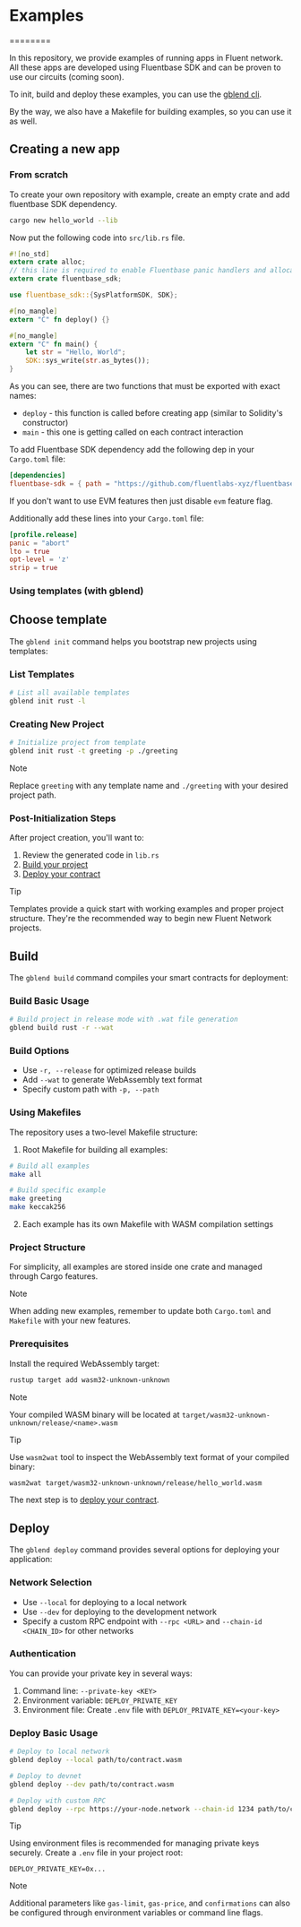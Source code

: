 # Examples

========

In this repository, we provide examples of running apps in Fluent network.
All these apps are developed using Fluentbase SDK and can be proven to use our circuits (coming soon).

To init, build and deploy these examples, you can use the [gblend cli](https://github.com/fluentlabs-xyz/gblend).

By the way, we also have a Makefile for building examples, so you can use it as well.

## Creating a new app

### From scratch

To create your own repository with example, create an empty crate and add fluentbase SDK dependency.

```bash
cargo new hello_world --lib
```

Now put the following code into `src/lib.rs` file.

```rust
#![no_std]
extern crate alloc;
// this line is required to enable Fluentbase panic handlers and allocators
extern crate fluentbase_sdk;

use fluentbase_sdk::{SysPlatformSDK, SDK};

#[no_mangle]
extern "C" fn deploy() {}

#[no_mangle]
extern "C" fn main() {
    let str = "Hello, World";
    SDK::sys_write(str.as_bytes());
}
```

As you can see, there are two functions that must be exported with exact names:

- `deploy` - this function is called before creating app (similar to Solidity's constructor)
- `main` - this one is getting called on each contract interaction

To add Fluentbase SDK dependency add the following dep in your `Cargo.toml` file:

```toml
[dependencies]
fluentbase-sdk = { path = "https://github.com/fluentlabs-xyz/fluentbase", default-features = false }
```

If you don't want to use EVM features then just disable `evm` feature flag.

Additionally add these lines into your `Cargo.toml` file:

```toml
[profile.release]
panic = "abort"
lto = true
opt-level = 'z'
strip = true
```

### Using templates (with gblend)

## Choose template

The `gblend init` command helps you bootstrap new projects using templates:

### List Templates

```bash
# List all available templates
gblend init rust -l
```

### Creating New Project

```bash
# Initialize project from template
gblend init rust -t greeting -p ./greeting
```

> [!NOTE]
> Replace `greeting` with any template name and `./greeting` with your desired project path.

### Post-Initialization Steps

After project creation, you'll want to:

1. Review the generated code in `lib.rs`
2. [Build your project](#build)
3. [Deploy your contract](#deploy)

> [!TIP]
> Templates provide a quick start with working examples and proper project structure. They're the recommended way to
> begin new Fluent Network projects.

## Build

The `gblend build` command compiles your smart contracts for deployment:

### Build Basic Usage

```bash
# Build project in release mode with .wat file generation
gblend build rust -r --wat
```

### Build Options

- Use `-r, --release` for optimized release builds
- Add `--wat` to generate WebAssembly text format
- Specify custom path with `-p, --path`

### Using Makefiles

The repository uses a two-level Makefile structure:

1. Root Makefile for building all examples:

```bash
# Build all examples
make all

# Build specific example
make greeting
make keccak256
```

2. Each example has its own Makefile with WASM compilation settings

### Project Structure

For simplicity, all examples are stored inside one crate and managed through Cargo features.

> [!NOTE]
> When adding new examples, remember to update both `Cargo.toml` and `Makefile` with your new features.

### Prerequisites

Install the required WebAssembly target:

```bash
rustup target add wasm32-unknown-unknown
```

> [!NOTE]
> Your compiled WASM binary will be located at `target/wasm32-unknown-unknown/release/<name>.wasm`

> [!TIP]
> Use `wasm2wat` tool to inspect the WebAssembly text format of your compiled binary:
>
> ```bash
> wasm2wat target/wasm32-unknown-unknown/release/hello_world.wasm
> ```

The next step is to [deploy your contract](#deploy).

## Deploy

The `gblend deploy` command provides several options for deploying your application:

### Network Selection

- Use `--local` for deploying to a local network
- Use `--dev` for deploying to the development network
- Specify a custom RPC endpoint with `--rpc <URL>` and `--chain-id <CHAIN_ID>` for other networks

### Authentication

You can provide your private key in several ways:

1. Command line: `--private-key <KEY>`
2. Environment variable: `DEPLOY_PRIVATE_KEY`
3. Environment file: Create `.env` file with `DEPLOY_PRIVATE_KEY=<your-key>`

### Deploy Basic Usage

```bash
# Deploy to local network
gblend deploy --local path/to/contract.wasm

# Deploy to devnet
gblend deploy --dev path/to/contract.wasm

# Deploy with custom RPC
gblend deploy --rpc https://your-node.network --chain-id 1234 path/to/contract.wasm
```

> [!TIP]
> Using environment files is recommended for managing private keys securely. Create a `.env` file in your project root:
>
> ```
> DEPLOY_PRIVATE_KEY=0x...
> ```

> [!NOTE]
> Additional parameters like `gas-limit`, `gas-price`, and `confirmations` can also be configured through environment
> variables or command line flags.
